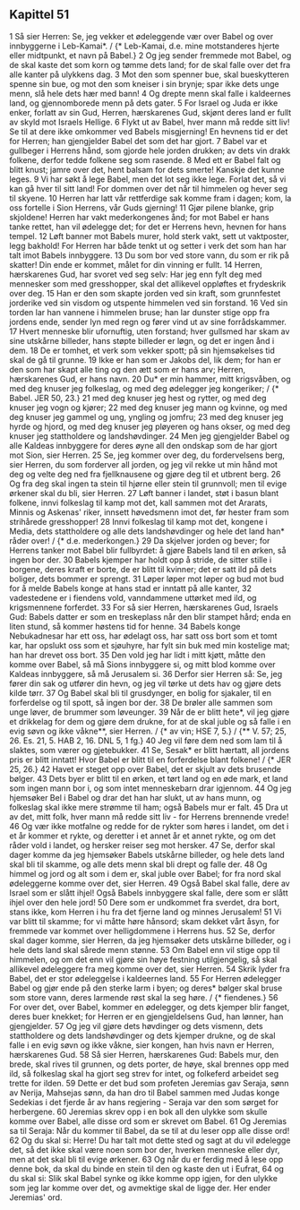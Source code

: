 ## Kapittel 51

1 Så sier Herren: Se, jeg vekker et ødeleggende vær over Babel og over innbyggerne i Leb-Kamai*. / {* Leb-Kamai, d.e. mine motstanderes hjerte eller midtpunkt, et navn på Babel.}
2 Og jeg sender fremmede mot Babel, og de skal kaste det som korn og tømme dets land; for de skal falle over det fra alle kanter på ulykkens dag.
3 Mot den som spenner bue, skal bueskytteren spenne sin bue, og mot den som kneiser i sin brynje; spar ikke dets unge menn, slå hele dets hær med bann!
4 Og drepte menn skal falle i kaldeernes land, og gjennomborede menn på dets gater.
5 For Israel og Juda er ikke enker, forlatt av sin Gud, Herren, hærskarenes Gud, skjønt deres land er fullt av skyld mot Israels Hellige.
6 Flykt ut av Babel, hver mann må redde sitt liv! Se til at dere ikke omkommer ved Babels misgjerning! En hevnens tid er det for Herren; han gjengjelder Babel det som det har gjort.
7 Babel var et gullbeger i Herrens hånd, som gjorde hele jorden drukken; av dets vin drakk folkene, derfor tedde folkene seg som rasende.
8 Med ett er Babel falt og blitt knust; jamre over det, hent balsam for dets smerte! Kanskje det kunne leges.
9 Vi har søkt å lege Babel, men det lot seg ikke lege. Forlat det, så vi kan gå hver til sitt land! For dommen over det når til himmelen og hever seg til skyene.
10 Herren har latt vår rettferdige sak komme fram i dagen; kom, la oss fortelle i Sion Herrens, vår Guds gjerning!
11 Gjør pilene blanke, grip skjoldene! Herren har vakt mederkongenes ånd; for mot Babel er hans tanke rettet, han vil ødelegge det; for det er Herrens hevn, hevnen for hans tempel.
12 Løft banner mot Babels murer, hold sterk vakt, sett ut vaktposter, legg bakhold! For Herren har både tenkt ut og setter i verk det som han har talt imot Babels innbyggere.
13 Du som bor ved store vann, du som er rik på skatter! Din ende er kommet, målet for din vinning er fullt.
14 Herren, hærskarenes Gud, har svoret ved seg selv: Har jeg enn fylt deg med mennesker som med gresshopper, skal det allikevel oppløftes et frydeskrik over deg.
15 Han er den som skapte jorden ved sin kraft, som grunnfestet jorderike ved sin visdom og utspente himmelen ved sin forstand.
16 Ved sin torden lar han vannene i himmelen bruse; han lar dunster stige opp fra jordens ende, sender lyn med regn og fører vind ut av sine forrådskammer.
17 Hvert menneske blir ufornuftig, uten forstand; hver gullsmed har skam av sine utskårne billeder, hans støpte billeder er løgn, og det er ingen ånd i dem.
18 De er tomhet, et verk som vekker spott; på sin hjemsøkelses tid skal de gå til grunne.
19 Ikke er han som er Jakobs del, lik dem; for han er den som har skapt alle ting og den ætt som er hans arv; Herren, hærskarenes Gud, er hans navn.
20 Du* er min hammer, mitt krigsvåben, og med deg knuser jeg folkeslag, og med deg ødelegger jeg kongeriker; / {* Babel. JER 50, 23.}
21 med deg knuser jeg hest og rytter, og med deg knuser jeg vogn og kjører;
22 med deg knuser jeg mann og kvinne, og med deg knuser jeg gammel og ung, yngling og jomfru;
23 med deg knuser jeg hyrde og hjord, og med deg knuser jeg pløyeren og hans okser, og med deg knuser jeg stattholdere og landshøvdinger.
24 Men jeg gjengjelder Babel og alle Kaldeas innbyggere for deres øyne all den ondskap som de har gjort mot Sion, sier Herren.
25 Se, jeg kommer over deg, du fordervelsens berg, sier Herren, du som forderver all jorden, og jeg vil rekke ut min hånd mot deg og velte deg ned fra fjellknausene og gjøre deg til et utbrent berg.
26 Og fra deg skal ingen ta stein til hjørne eller stein til grunnvoll; men til evige ørkener skal du bli, sier Herren.
27 Løft banner i landet, støt i basun blant folkene, innvi folkeslag til kamp mot det, kall sammen mot det Ararats, Minnis og Askenas' riker, innsett høvedsmenn imot det, før hester fram som strihårede gresshopper!
28 Innvi folkeslag til kamp mot det, kongene i Media, dets stattholdere og alle dets landshøvdinger og hele det land han* råder over! / {* d.e. mederkongen.}
29 Da skjelver jorden og bever; for Herrens tanker mot Babel blir fullbyrdet: å gjøre Babels land til en ørken, så ingen bor der.
30 Babels kjemper har holdt opp å stride, de sitter stille i borgene, deres kraft er borte, de er blitt til kvinner; det er satt ild på dets boliger, dets bommer er sprengt.
31 Løper løper mot løper og bud mot bud for å melde Babels konge at hans stad er inntatt på alle kanter,
32 vadestedene er i fiendens vold, vanndammene uttørket med ild, og krigsmennene forferdet.
33 For så sier Herren, hærskarenes Gud, Israels Gud: Babels datter er som en treskeplass når den blir stampet hård; enda en liten stund, så kommer høstens tid for henne.
34 Babels konge Nebukadnesar har ett oss, har ødelagt oss, har satt oss bort som et tomt kar, har opslukt oss som et sjøuhyre, har fylt sin buk med min kostelige mat; han har drevet oss bort.
35 Den vold jeg har lidt i mitt kjøtt, måtte den komme over Babel, så må Sions innbyggere si, og mitt blod komme over Kaldeas innbyggere, så må Jerusalem si.
36 Derfor sier Herren så: Se, jeg fører din sak og utfører din hevn, og jeg vil tørke ut dets hav og gjøre dets kilde tørr.
37 Og Babel skal bli til grusdynger, en bolig for sjakaler, til en forferdelse og til spott, så ingen bor der.
38 De brøler alle sammen som unge løver, de brummer som løveunger.
39 Når de er blitt hete*, vil jeg gjøre et drikkelag for dem og gjøre dem drukne, for at de skal juble og så falle i en evig søvn og ikke våkne**, sier Herren. / {* av vin; HSE 7, 5.} / {** V. 57; 25, 26. Es. 21, 5. HAB 2, 16. DNL 5, 1 fg.}
40 Jeg vil føre dem ned som lam til å slaktes, som værer og gjetebukker.
41 Se, Sesak* er blitt hærtatt, all jordens pris er blitt inntatt! Hvor Babel er blitt til en forferdelse blant folkene! / {* JER 25, 26.}
42 Havet er steget opp over Babel, det er skjult av dets brusende bølger.
43 Dets byer er blitt til en ørken, et tørt land og en øde mark, et land som ingen mann bor i, og som intet menneskebarn drar igjennom.
44 Og jeg hjemsøker Bel i Babel og drar det han har slukt, ut av hans munn, og folkeslag skal ikke mere strømme til ham; også Babels mur er falt.
45 Dra ut av det, mitt folk, hver mann må redde sitt liv - for Herrens brennende vrede!
46 Og vær ikke motfalne og redde for de rykter som høres i landet, om det i et år kommer et rykte, og deretter i et annet år et annet rykte, og om det råder vold i landet, og hersker reiser seg mot hersker.
47 Se, derfor skal dager komme da jeg hjemsøker Babels utskårne billeder, og hele dets land skal bli til skamme, og alle dets menn skal bli drept og falle der.
48 Og himmel og jord og alt som i dem er, skal juble over Babel; for fra nord skal ødeleggerne komme over det, sier Herren.
49 Også Babel skal falle, dere av Israel som er slått ihjel! Også Babels innbyggere skal falle, dere som er slått ihjel over den hele jord!
50 Dere som er undkommet fra sverdet, dra bort, stans ikke, kom Herren i hu fra det fjerne land og minnes Jerusalem!
51 Vi var blitt til skamme; for vi måtte høre hånsord; skam dekket vårt åsyn, for fremmede var kommet over helligdommene i Herrens hus.
52 Se, derfor skal dager komme, sier Herren, da jeg hjemsøker dets utskårne billeder, og i hele dets land skal sårede menn stønne.
53 Om Babel enn vil stige opp til himmelen, og om det enn vil gjøre sin høye festning utilgjengelig, så skal allikevel ødeleggere fra meg komme over det, sier Herren.
54 Skrik lyder fra Babel, det er stor ødeleggelse i kaldeernes land.
55 For Herren ødelegger Babel og gjør ende på den sterke larm i byen; og deres* bølger skal bruse som store vann, deres larmende røst skal la seg høre. / {* fiendenes.}
56 For over det, over Babel, kommer en ødelegger, og dets kjemper blir fanget, deres buer knekket; for Herren er en gjengjeldelsens Gud, han lønner, han gjengjelder.
57 Og jeg vil gjøre dets høvdinger og dets vismenn, dets stattholdere og dets landshøvdinger og dets kjemper drukne, og de skal falle i en evig søvn og ikke våkne, sier kongen, han hvis navn er Herren, hærskarenes Gud.
58 Så sier Herren, hærskarenes Gud: Babels mur, den brede, skal rives til grunnen, og dets porter, de høye, skal brennes opp med ild, så folkeslag skal ha gjort seg strev for intet, og folkeferd arbeidet seg trette for ilden.
59 Dette er det bud som profeten Jeremias gav Seraja, sønn av Nerija, Mahsejas sønn, da han dro til Babel sammen med Judas konge Sedekias i det fjerde år av hans regjering - Seraja var den som sørget for herbergene.
60 Jeremias skrev opp i en bok all den ulykke som skulle komme over Babel, alle disse ord som er skrevet om Babel.
61 Og Jeremias sa til Seraja: Når du kommer til Babel, da se til at du leser opp alle disse ord!
62 Og du skal si: Herre! Du har talt mot dette sted og sagt at du vil ødelegge det, så det ikke skal være noen som bor der, hverken menneske eller dyr, men at det skal bli til evige ørkener.
63 Og når du er ferdig med å lese opp denne bok, da skal du binde en stein til den og kaste den ut i Eufrat,
64 og du skal si: Slik skal Babel synke og ikke komme opp igjen, for den ulykke som jeg lar komme over det, og avmektige skal de ligge der. Her ender Jeremias' ord.
